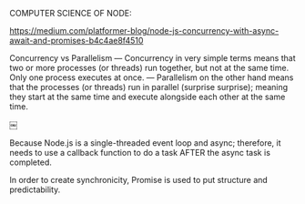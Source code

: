 COMPUTER SCIENCE OF NODE:

https://medium.com/platformer-blog/node-js-concurrency-with-async-await-and-promises-b4c4ae8f4510

Concurrency vs Parallelism
— Concurrency in very simple terms means that two or more processes (or threads) run together, but not at the same time. Only one process executes at once.
— Parallelism on the other hand means that the processes (or threads) run in parallel (surprise surprise); meaning they start at the same time and execute alongside each other at the same time.

￼

Because Node.js is a single-threaded event loop and async; therefore, it needs to use a callback function to do a task AFTER the async task is completed.

In order to create synchronicity, Promise is used to put structure and predictability.

